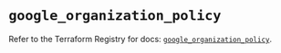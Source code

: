 # `google_organization_policy`

Refer to the Terraform Registry for docs: [`google_organization_policy`](https://registry.terraform.io/providers/hashicorp/google/6.39.0/docs/resources/organization_policy).
